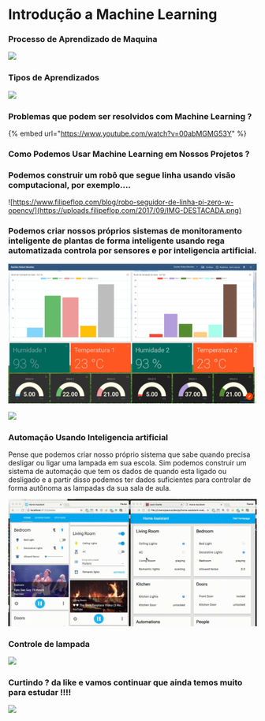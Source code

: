 # Introdução a Machine Learning



### Processo de Aprendizado de Maquina

![](https://miro.medium.com/max/700/0*D2r90Olh5-lCc2Ul.jpg)

### Tipos de Aprendizados 

![](https://isitics.com/wp-content/uploads/2018/05/WP2-IA000000-07.jpg)



### Problemas que podem ser resolvidos com Machine Learning ?

{% embed url="https://www.youtube.com/watch?v=00abMGMG53Y" %}



### Como Podemos Usar Machine Learning em Nossos Projetos ?

### Podemos construir um robô que segue linha usando visão computacional, por exemplo....

![https://www.filipeflop.com/blog/robo-seguidor-de-linha-pi-zero-w-opencv/](https://uploads.filipeflop.com/2017/09/IMG-DESTACADA.png)

### Podemos criar nossos próprios sistemas de monitoramento inteligente de plantas de forma inteligente usando rega automatizada controla por sensores e por inteligencia artificial.

 

![Sistema de Monitoramento de Plantas com Sensores  de umidade solo, temperatura e ambiente.](../../.gitbook/assets/image.png)

![](https://cdn.instructables.com/F33/U3RD/G1ZGOD3T/F33U3RDG1ZGOD3T.LARGE.jpg)



### Automação Usando Inteligencia artificial

Pense que podemos criar nosso próprio sistema que sabe quando precisa desligar ou ligar uma lampada em sua escola. Sim podemos construir um sistema de automação que tem os dados de quando esta ligado ou desligado e a partir disso podemos ter dados suficientes para controlar de forma autônoma as lampadas da sua sala de aula. 

![Dashboard de controle](https://raw.githubusercontent.com/balloob/home-assistant-svelte-prototype/master/docs/demo.gif)

### Controle de lampada 

![](http://bestanimations.com/HomeOffice/Lights/Bulbs/animated-light-bulb-gif-28.gif)

### Curtindo ? da like e vamos continuar que ainda temos muito para estudar !!!! 

![](https://media.giphy.com/media/rIFc8qJD19lPG/giphy.gif)





